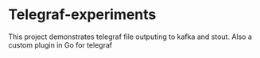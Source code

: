 # Telegraf-experiments
This project demonstrates telegraf file outputing to kafka and stout.  Also a custom plugin in Go for telegraf 
